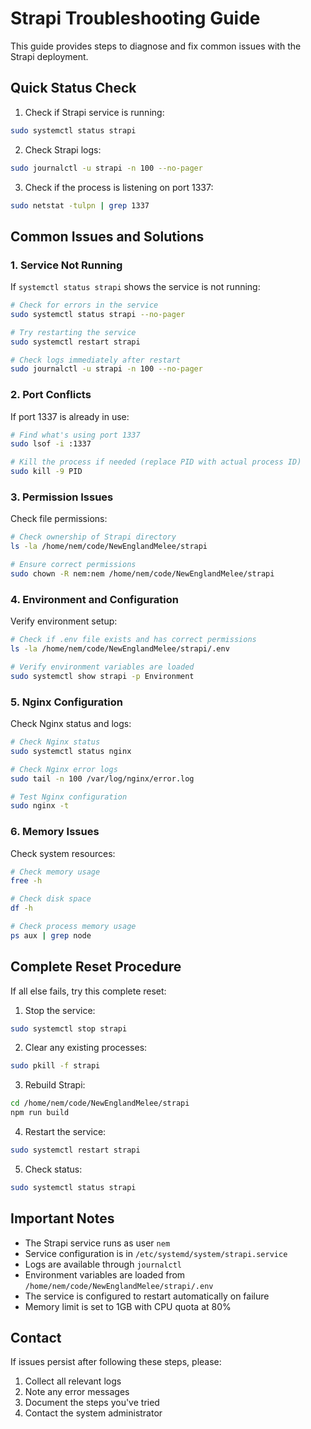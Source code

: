 # Strapi Troubleshooting Guide

This guide provides steps to diagnose and fix common issues with the Strapi deployment.

## Quick Status Check

1. Check if Strapi service is running:
```bash
sudo systemctl status strapi
```

2. Check Strapi logs:
```bash
sudo journalctl -u strapi -n 100 --no-pager
```

3. Check if the process is listening on port 1337:
```bash
sudo netstat -tulpn | grep 1337
```

## Common Issues and Solutions

### 1. Service Not Running

If `systemctl status strapi` shows the service is not running:

```bash
# Check for errors in the service
sudo systemctl status strapi --no-pager

# Try restarting the service
sudo systemctl restart strapi

# Check logs immediately after restart
sudo journalctl -u strapi -n 100 --no-pager
```

### 2. Port Conflicts

If port 1337 is already in use:

```bash
# Find what's using port 1337
sudo lsof -i :1337

# Kill the process if needed (replace PID with actual process ID)
sudo kill -9 PID
```

### 3. Permission Issues

Check file permissions:

```bash
# Check ownership of Strapi directory
ls -la /home/nem/code/NewEnglandMelee/strapi

# Ensure correct permissions
sudo chown -R nem:nem /home/nem/code/NewEnglandMelee/strapi
```

### 4. Environment and Configuration

Verify environment setup:

```bash
# Check if .env file exists and has correct permissions
ls -la /home/nem/code/NewEnglandMelee/strapi/.env

# Verify environment variables are loaded
sudo systemctl show strapi -p Environment
```

### 5. Nginx Configuration

Check Nginx status and logs:

```bash
# Check Nginx status
sudo systemctl status nginx

# Check Nginx error logs
sudo tail -n 100 /var/log/nginx/error.log

# Test Nginx configuration
sudo nginx -t
```

### 6. Memory Issues

Check system resources:

```bash
# Check memory usage
free -h

# Check disk space
df -h

# Check process memory usage
ps aux | grep node
```

## Complete Reset Procedure

If all else fails, try this complete reset:

1. Stop the service:
```bash
sudo systemctl stop strapi
```

2. Clear any existing processes:
```bash
sudo pkill -f strapi
```

3. Rebuild Strapi:
```bash
cd /home/nem/code/NewEnglandMelee/strapi
npm run build
```

4. Restart the service:
```bash
sudo systemctl restart strapi
```

5. Check status:
```bash
sudo systemctl status strapi
```

## Important Notes

- The Strapi service runs as user `nem`
- Service configuration is in `/etc/systemd/system/strapi.service`
- Logs are available through `journalctl`
- Environment variables are loaded from `/home/nem/code/NewEnglandMelee/strapi/.env`
- The service is configured to restart automatically on failure
- Memory limit is set to 1GB with CPU quota at 80%

## Contact

If issues persist after following these steps, please:
1. Collect all relevant logs
2. Note any error messages
3. Document the steps you've tried
4. Contact the system administrator 
